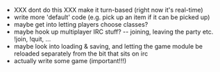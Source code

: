   - XXX dont do this XXX make it turn-based (right now it's real-time)
  - write more 'default' code (e.g. pick up an item if it can be picked up)
  - maybe get into letting players choose classes?
  - maybe hook up multiplayer IRC stuff?
  -- joining, leaving the party etc. !join, !quit, ...
  - maybe look into loading & saving, and letting the game module be reloaded separately from the bit that sits on irc
  - actually write some game (important!!!)

